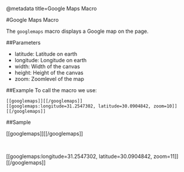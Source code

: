 @metadata title=Google Maps Macro

#Google Maps Macro

The `googlemaps` macro displays a Google map on the page.


##Parameters
 * latitude: Latitude on earth
 * longitude: Longitude on earth
 * width: Width of the canvas
 * height: Height of the canvas
 * zoom: Zoomlevel of the map



##Example
To call the macro we use:

    [[googlemaps]][[/googlemaps]]
    [[googlemaps:longitude=31.2547302, latitude=30.0904842, zoom=10]][[/googlemaps]]


##Sample

[[googlemaps]][[/googlemaps]]

<br />

[[googlemaps:longitude=31.2547302, latitude=30.0904842, zoom=11]][[/googlemaps]]

